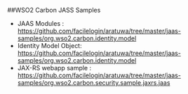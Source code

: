 ##WSO2 Carbon JASS  Samples

* JAAS Modules : https://github.com/facilelogin/aratuwa/tree/master/jaas-samples/org.wso2.carbon.identity.model
* Identity Model Object: https://github.com/facilelogin/aratuwa/tree/master/jaas-samples/org.wso2.carbon.identity.model
* JAX-RS webapp sample : https://github.com/facilelogin/aratuwa/tree/master/jaas-samples/org.wso2.carbon.security.sample.jaxrs.jaas 
